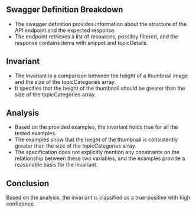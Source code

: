 ## Swagger Definition Breakdown
- The swagger definition provides information about the structure of the API endpoint and the expected response.
- The endpoint retrieves a list of resources, possibly filtered, and the response contains items with snippet and topicDetails.

## Invariant
- The invariant is a comparison between the height of a thumbnail image and the size of the topicCategories array.
- It specifies that the height of the thumbnail should be greater than the size of the topicCategories array.

## Analysis
- Based on the provided examples, the invariant holds true for all the tested examples.
- The examples show that the height of the thumbnail is consistently greater than the size of the topicCategories array.
- The specification does not explicitly mention any constraints on the relationship between these two variables, and the examples provide a reasonable basis for the invariant.

## Conclusion
Based on the analysis, the invariant is classified as a true-positive with high confidence.
